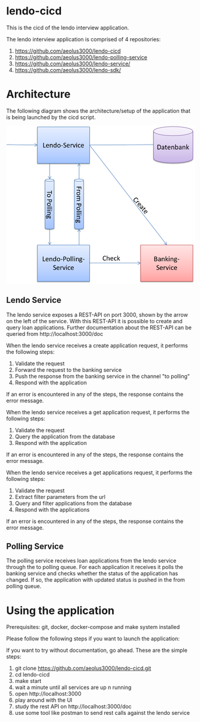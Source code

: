 # lendo-cicd

This is the cicd of the lendo interview application.

The lendo interview application is comprised of 4 repositories:
1. https://github.com/aeolus3000/lendo-cicd
2. https://github.com/aeolus3000/lendo-polling-service
3. https://github.com/aeolus3000/lendo-service/
4. https://github.com/aeolus3000/lendo-sdk/

# Architecture

The following diagram shows the architecture/setup of the application that is being 
launched by the cicd script.

![Architecture](/doc/architecture.png)


## Lendo Service

The lendo service exposes a REST-API on port 3000, shown by the arrow on the left of the service. 
With this REST-API it is possible to create and query loan applications.
Further documentation about the REST-API can be queried from http://localhost:3000/doc

When the lendo service receives a create application request, it performs the following steps:

1. Validate the request
2. Forward the request to the banking service
3. Push the response from the banking service in the channel "to polling"
4. Respond with the application

If an error is encountered in any of the steps, the response contains the error message.

When the lendo service receives a get application request, it performs the following steps:

1. Validate the request
2. Query the application from the database
3. Respond with the application

If an error is encountered in any of the steps, the response contains the error message.

When the lendo service receives a get applications request, it performs the following steps:

1. Validate the request
2. Extract filter parameters from the url
3. Query and filter applications from the database
4. Respond with the applications

If an error is encountered in any of the steps, the response contains the error message.

## Polling Service

The polling service receives loan applications from the lendo service through the to polling queue.
For each application it receives it polls the banking service and checks whether the status of the 
application has changed. If so, the application with updated status is pushed in the from polling queue.

# Using the application

Prerequisites: git, docker, docker-compose and make system installed

Please follow the following steps if you want to launch the application:

If you want to try without documentation, go ahead. These are the simple steps:
1. git clone https://github.com/aeolus3000/lendo-cicd.git
2. cd lendo-cicd
3. make start
4. wait a minute until all services are up n running
5. open http://localhost:3000
6. play around with the UI
7. study the rest API on http://localhost:3000/doc
8. use some tool like postman to send rest calls against the lendo service